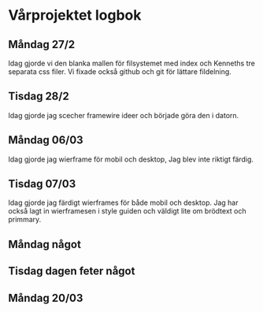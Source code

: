 # Vårprojektet logbok

## **Måndag 27/2** 
Idag gjorde vi den blanka mallen för filsystemet med index och Kenneths tre separata css filer. Vi fixade också github och git för lättare fildelning.


## **Tisdag 28/2**

Idag gjorde jag scecher framewire ideer och började göra den i datorn. 


## **Måndag 06/03**

Idag gjorde jag wierframe för mobil och desktop, Jag blev inte riktigt färdig.

## **Tisdag 07/03**

Idag gjorde jag färdigt wierframes för både mobil och desktop. Jag har också lagt in wierframesen i style guiden och väldigt lite om brödtext och primmary.

## **Måndag något**

## **Tisdag dagen feter något**

## **Måndag 20/03**